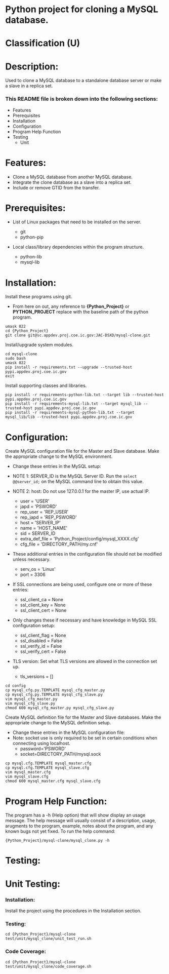 # Python project for cloning a MySQL database.
# Classification (U)

# Description:
  Used to clone a MySQL database to a standalone database server or make a slave in a replica set.


###  This README file is broken down into the following sections:
  * Features
  * Prerequisites
  * Installation
  * Configuration
  * Program Help Function
  * Testing
    - Unit


# Features:
  * Clone a MySQL database from another MySQL database.
  * Integrate the clone database as a slave into a replica set.
  * Include or remove GTID from the transfer.


# Prerequisites:
  * List of Linux packages that need to be installed on the server.
    - git
    - python-pip

  * Local class/library dependencies within the program structure.
    - python-lib
    - mysql-lib


# Installation:

Install these programs using git.
  * From here on out, any reference to **{Python_Project}** or **PYTHON_PROJECT** replace with the baseline path of the python program.

```
umask 022
cd {Python_Project}
git clone git@sc.appdev.proj.coe.ic.gov:JAC-DSXD/mysql-clone.git
```

Install/upgrade system modules.

```
cd mysql-clone
sudo bash
umask 022
pip install -r requirements.txt --upgrade --trusted-host pypi.appdev.proj.coe.ic.gov
exit
```

Install supporting classes and libraries.

```
pip install -r requirements-python-lib.txt --target lib --trusted-host pypi.appdev.proj.coe.ic.gov
pip install -r requirements-mysql-lib.txt --target mysql_lib --trusted-host pypi.appdev.proj.coe.ic.gov
pip install -r requirements-mysql-python-lib.txt --target mysql_lib/lib --trusted-host pypi.appdev.proj.coe.ic.gov
```

# Configuration:

Create MySQL configuration file for the Master and Slave database.  Make the appropriate change to the MySQL environment.
  * Change these entries in the MySQL setup:
  * NOTE 1:  SERVER_ID is the MySQL Server ID.  Run the `select @@server_id;` on the MySQL command line to obtain this value.
  * NOTE 2:  host:  Do not use 127.0.0.1 for the master IP, use actual IP.
    - user = 'USER'
    - japd = 'PSWORD'
    - rep_user = 'REP_USER'
    - rep_japd = 'REP_PSWORD'
    - host = 'SERVER_IP'
    - name = 'HOST_NAME'
    - sid = SERVER_ID
    - extra_def_file = 'Python_Project/config/mysql_XXXX.cfg'
    - cfg_file = 'DIRECTORY_PATH/my.cnf'

  * These additional entries in the configuration file should not be modified unless necessary.
    - serv_os = 'Linux'
    - port = 3306

  * If SSL connections are being used, configure one or more of these entries:
    - ssl_client_ca = None
    - ssl_client_key = None
    - ssl_client_cert = None

  * Only changes these if necessary and have knowledge in MySQL SSL configuration setup:
    - ssl_client_flag = None
    - ssl_disabled = False
    - ssl_verify_id = False
    - ssl_verify_cert = False

  * TLS version: Set what TLS versions are allowed in the connection set up.
    - tls_versions = []

```
cd config
cp mysql_cfg.py.TEMPLATE mysql_cfg_master.py
cp mysql_cfg.py.TEMPLATE mysql_cfg_slave.py
vim mysql_cfg_master.py
vim mysql_cfg_slave.py
chmod 600 mysql_cfg_master.py mysql_cfg_slave.py
```

Create MySQL definition file for the Master and Slave databases.  Make the appropriate change to the MySQL definition setup.
  * Change these entries in the MySQL configuration file:
  * Note:  socket use is only required to be set in certain conditions when connecting using localhost.
    - password='PSWORD'
    - socket=DIRECTORY_PATH/mysql.sock

```
cp mysql.cfg.TEMPLATE mysql_master.cfg
cp mysql.cfg.TEMPLATE mysql_slave.cfg
vim mysql_master.cfg
vim mysql_slave.cfg
chmod 600 mysql_master.cfg mysql_slave.cfg
```


# Program Help Function:

 The program has a -h (Help option) that will show display an usage message.  The help message will usually consist of a description, usage, arugments to the program, example, notes about the program, and any known bugs not yet fixed.  To run the help command: 

```
{Python_Project}/mysql-clone/mysql_clone.py -h
```


# Testing:

# Unit Testing:

### Installation:

Install the project using the procedures in the Installation section.

### Testing:

```
cd {Python_Project}/mysql-clone
test/unit/mysql_clone/unit_test_run.sh
```

### Code Coverage:

```
cd {Python_Project}/mysql-clone
test/unit/mysql_clone/code_coverage.sh
```

